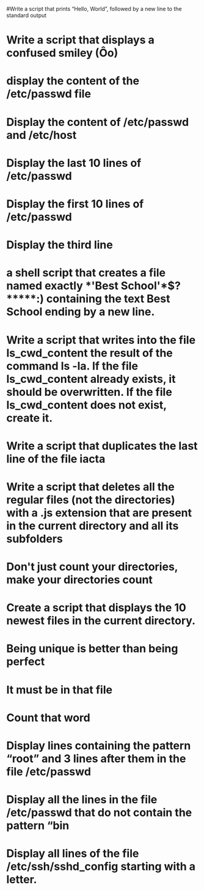 #Write a script that prints “Hello, World”, followed by a new line to the standard output
# Write a script that displays a confused smiley (Ôo)
# display the content of the /etc/passwd file
# Display the content of /etc/passwd and /etc/host
# Display the last 10 lines of /etc/passwd
# Display the first 10 lines of /etc/passwd
# Display the third line
#  a shell script that creates a file named exactly \*\'Best School\'\*$\?\*\*\*\*\*:) containing the text Best School ending by a new line.
# Write a script that writes into the file ls_cwd_content the result of the command ls -la. If the file ls_cwd_content already exists, it should be overwritten. If the file ls_cwd_content does not exist, create it.
# Write a script that duplicates the last line of the file iacta
# Write a script that deletes all the regular files (not the directories) with a .js extension that are present in the current directory and all its subfolders
# Don't just count your directories, make your directories count
# Create a script that displays the 10 newest files in the current directory.
# Being unique is better than being perfect
# It must be in that file
# Count that word
# Display lines containing the pattern “root” and 3 lines after them in the file /etc/passwd
# Display all the lines in the file /etc/passwd that do not contain the pattern “bin
# Display all lines of the file /etc/ssh/sshd_config starting with a letter.
